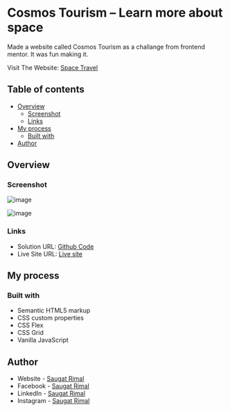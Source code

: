 # Cosmos Tourism  – Learn more about space

Made a website called Cosmos Tourism as a challange from frontend mentor. It was fun making it.

Visit The Website: [Space Travel](https://cosmos-tourism.vercel.app/)


## Table of contents

- [Overview](#overview)
  - [Screenshot](#screenshot)
  - [Links](#links)
- [My process](#my-process)
  - [Built with](#built-with)
- [Author](#author)


## Overview


### Screenshot

![image](https://user-images.githubusercontent.com/86593756/184087792-a7414599-2dc5-4ddb-b418-2d6b788dfff7.png)


![image](https://user-images.githubusercontent.com/86593756/184087703-c6e7b6db-2567-48e2-a4c3-7d968c5f278b.png)


### Links

- Solution URL: [Github Code](https://github.com/saugat-rimal/spacetravel)
- Live Site URL: [Live site ](https://cosmos-tourism.vercel.app/)

## My process

### Built with

- Semantic HTML5 markup
- CSS custom properties
- CSS Flex
- CSS Grid
- Vanilla JavaScript



## Author

- Website - [Saugat Rimal](https://saugatrimal.com.np)
- Facebook - [Saugat Rimal](https://www.facebook.com/saugatrimal.pro)
- LinkedIn - [Saugat Rimal](https://www.linkedin.com/in/saugatrimal/)
- Instagram - [Saugat Rimal](https://www.instagram.com/saugatrimal60/)




